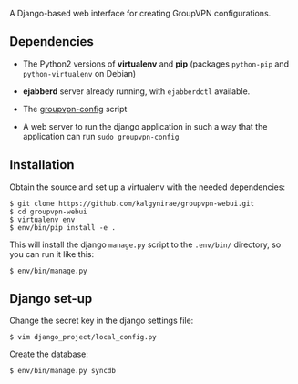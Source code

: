 A Django-based web interface for creating GroupVPN configurations.

Dependencies
------------

*   The Python2 versions of **virtualenv** and **pip** (packages
    `python-pip` and `python-virtualenv` on Debian)

*   **ejabberd** server already running, with `ejabberdctl` available.

*   The [groupvpn-config] script

*   A web server to run the django application in such a way that the
    application can run `sudo groupvpn-config`

Installation
------------

Obtain the source and set up a virtualenv with the needed dependencies:

    $ git clone https://github.com/kalgynirae/groupvpn-webui.git
    $ cd groupvpn-webui
    $ virtualenv env
    $ env/bin/pip install -e .

This will install the django `manage.py` script to the `.env/bin/`
directory, so you can run it like this:

    $ env/bin/manage.py

Django set-up
-------------

Change the secret key in the django settings file:

    $ vim django_project/local_config.py

Create the database:

    $ env/bin/manage.py syncdb

[groupvpn-config]: https://github.com/kalgynirae/groupvpn-config
